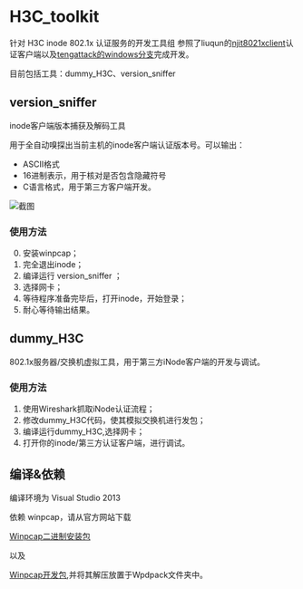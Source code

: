 # H3C_toolkit
针对 H3C inode 802.1x 认证服务的开发工具组
参照了liuqun的[njit8021xclient](https://github.com/liuqun/njit8021xclient)认证客户端以及[tengattack的windows分支](https://github.com/tengattack/8021xclient-for-windows)完成开发。

目前包括工具：dummy_H3C、version_sniffer
## version_sniffer
inode客户端版本捕获及解码工具

用于全自动嗅探出当前主机的inode客户端认证版本号。可以输出：
* ASCII格式
* 16进制表示，用于核对是否包含隐藏符号
* C语言格式，用于第三方客户端开发。

![截图](https://cloud.githubusercontent.com/assets/6072743/11017213/62e1d762-85d3-11e5-988c-ecf27cce0058.png)

### 使用方法
0. 安装winpcap；
1. 完全退出inode；
2. 编译运行 version_sniffer ；
3. 选择网卡；
4. 等待程序准备完毕后，打开inode，开始登录；
5. 耐心等待输出结果。

## dummy_H3C
802.1x服务器/交换机虚拟工具，用于第三方iNode客户端的开发与调试。
### 使用方法
1. 使用Wireshark抓取iNode认证流程；
2. 修改dummy_H3C代码，使其模拟交换机进行发包；
3. 编译运行dummy_H3C,选择网卡；
4. 打开你的inode/第三方认证客户端，进行调试。

## 编译&依赖
编译环境为 Visual Studio 2013

依赖 winpcap，请从官方网站下载 

[Winpcap二进制安装包](http://www.winpcap.org/install/default.htm) 

以及

[Winpcap开发包](http://www.winpcap.org/devel.htm),并将其解压放置于Wpdpack文件夹中。

